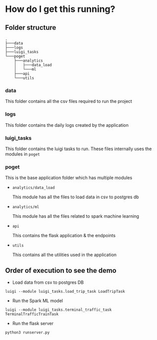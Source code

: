# How do I get this running?

## Folder structure

```
.
├───data
├───logs
├───luigi_tasks
└───poget
    ├───analytics
    │   ├───data_load
    │   └───ml
    ├───api
    └───utils
```

### data
This folder contains all the csv files required to run the project

### logs
This folder contains the daily logs created by the application

### luigi_tasks
This folder contains the luigi tasks to run. These files internally uses the modules in `poget`

### poget
This is the base application folder which has multiple modules

* `analytics/data_load`

  This module has all the files to load data in csv to postgres db
  
* `analytics/ml`
  
  This module has all the files related to spark machine learning
  
* `api`
  
  This contains the flask application & the endpoints
  
* `utils`

  This contains all the utilities used in the application
  
## Order of execution to see the demo

* Load data from csv to postgres DB

```luigi --module luigi_tasks.load_trip_task LoadTripTask```

* Run the Spark ML model

```luigi --module luigi_tasks.terminal_traffic_task TerminalTrafficTrainTask```

* Run the flask server

```python3 runserver.py```
